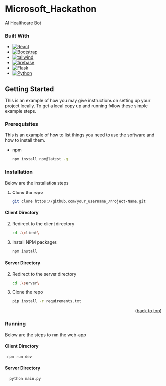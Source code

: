 # Microsoft_Hackathon
AI Healthcare Bot 


### Built With

* [![React][React.js]][React-url]
* [![Bootstrap][Bootstrap.com]][Bootstrap-url]
* [![tailwind][tailwind.cs]][React-url]
* [![firebase][firebase.db]][firebase-url]
* [![Flask][Flask.c]][Flask-url]
* [![Python][Python.p]][Python-url]




[React.js]: https://img.shields.io/badge/React-20232A?style=for-the-badge&logo=react&logoColor=61DAFB
[React-url]: https://reactjs.org/
[Bootstrap.com]: https://img.shields.io/badge/Bootstrap-563D7C?style=for-the-badge&logo=bootstrap&logoColor=white
[Bootstrap-url]: https://getbootstrap.com
[tailwind.cs]: https://img.shields.io/badge/tailwindcss-0F172A?&logo=tailwindcss
[tailwind-url]: https://tailwindcss.com/
[firebase.db]: https://img.shields.io/badge/firebase-ffca28?style=for-the-badge&logo=firebase&logoColor=black
[firebase-url]: https://firebase.google.com/
[Flask.c]: https://img.shields.io/badge/Flask-000000?style=for-the-badge&logo=flask&logoColor=white
[Flask-url]: https://flask.palletsprojects.com/en/3.0.x/
[Python.p]: https://img.shields.io/badge/Python-14354C?style=for-the-badge&logo=python&logoColor=white
[Python-url]: https://www.python.org/

<!-- GETTING STARTED -->
## Getting Started

This is an example of how you may give instructions on setting up your project locally.
To get a local copy up and running follow these simple example steps.

### Prerequisites

This is an example of how to list things you need to use the software and how to install them.
* npm
  ```sh
  npm install npm@latest -g
  ```

### Installation
Below are the installation steps 

1. Clone the repo
   ```sh
   git clone https://github.com/your_username_/Project-Name.git
   ```

#### Client Directory
2. Redirect to the client directory
   ```sh
   cd .\client\
   ```
3. Install NPM packages
   ```sh
   npm install
   ```
#### Server Directory 
2. Redirect to the server directory
   ```sh
   cd .\server\
   ```
5. Clone the repo
   ```sh
   pip install -r requirements.txt
   ```
<p align="right">(<a href="#readme-top">back to top</a>)</p>


### Running 

Below are the steps to run the web-app
#### Client Directory
  ```sh
   npm run dev
   ```
#### Server Directory 

 ```sh
   python main.py
   ```
